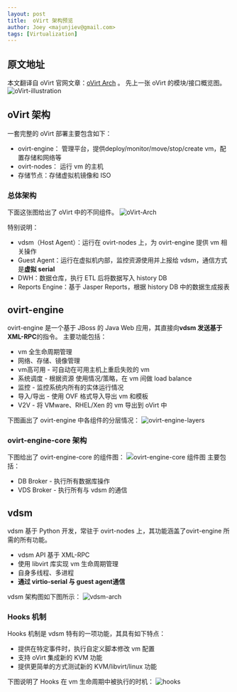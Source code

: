 ```yaml
---
layout: post
title:  oVirt 架构预览
author: Joey <majunjiev@gmail.com>
tags: [Virtualization]
---
```


## 原文地址
本文翻译自 oVirt 官网文章：[oVirt Arch](https://www.ovirt.org/documentation/architecture/architecture/) 。
先上一张 oVirt 的模块/接口概览图。
![oVirt-illustration](https://www.ovirt.org/images/wiki/Ovirt-1024x698.png?1478101462) 

## oVirt 架构
一套完整的 oVirt 部署主要包含如下：
* ovirt-engine： 管理平台，提供deploy/monitor/move/stop/create vm，配置存储和网络等
* ovirt-nodes： 运行 vm 的主机
* 存储节点：存储虚拟机镜像和 ISO

### 总体架构
下面这张图给出了 oVirt 中的不同组件。
![oVirt-Arch](https://www.ovirt.org/images/wiki/Architecture.png?1478101463)

特别说明：
* vdsm（Host Agent）：运行在 ovirt-nodes 上，为 ovirt-engine 提供 vm 相关操作
* Guest Agent：运行在虚拟机内部，监控资源使用并上报给 vdsm，通信方式是**虚拟 serial**
* DWH：数据仓库，执行 ETL 后将数据写入 history DB
* Reports Engine：基于 Jasper Reports，根据 history DB 中的数据生成报表

## ovirt-engine
ovirt-engine 是一个基于 JBoss 的 Java Web 应用，其直接向**vdsm 发送基于 XML-RPC**的指令。
主要功能包括：
* vm 全生命周期管理
* 网络、存储、镜像管理
* vm高可用 - 可自动在可用主机上重启失败的 vm
* 系统调度 - 根据资源 使用情况/策略，在 vm 间做 load balance
* 监控 - 监控系统内所有的实体运行情况
* 导入/导出 - 使用 OVF 格式导入导出 vm 和模板
* V2V - 将 VMware、RHEL/Xen 的 vm 导出到 oVirt 中

下图画出了 ovirt-engine 中各组件的分层情况：
![ovirt-engine-layers](https://www.ovirt.org/images/wiki/Engine-arch.png?1478101462)

### ovirt-engine-core 架构
下图给出了 ovirt-engine-core 的组件图：
![ovirt-engine-core 组件图](https://www.ovirt.org/images/wiki/Engine-arch2.png?1478101462)
主要包括：
* DB Broker - 执行所有数据库操作
* VDS Broker - 执行所有与 vdsm 的通信

## vdsm
vdsm 基于 Python 开发，常驻于 ovirt-nodes 上，其功能涵盖了ovirt-engine 所需的所有功能。
* vdsm API 基于 XML-RPC
* 使用 libvirt 库实现 vm 生命周期管理
* 自身多线程、多进程
* __通过 virtio-serial 与 guest agent通信__

vdsm 架构图如下图所示：
![vdsm-arch](https://www.ovirt.org/images/wiki/Vdsm-arch.png?1478101462)

### Hooks 机制
Hooks 机制是 vdsm 特有的一项功能，其具有如下特点：
* 提供在特定事件时，执行自定义脚本修改 vm 配置
* 支持 oVirt 集成新的 KVM 功能
* 提供更简单的方式测试新的 KVM/libvirt/linux 功能

下图说明了 Hooks 在 vm 生命周期中被执行的时机：
![hooks](https://www.ovirt.org/images/wiki/Hook-arch.png?1478101462)



